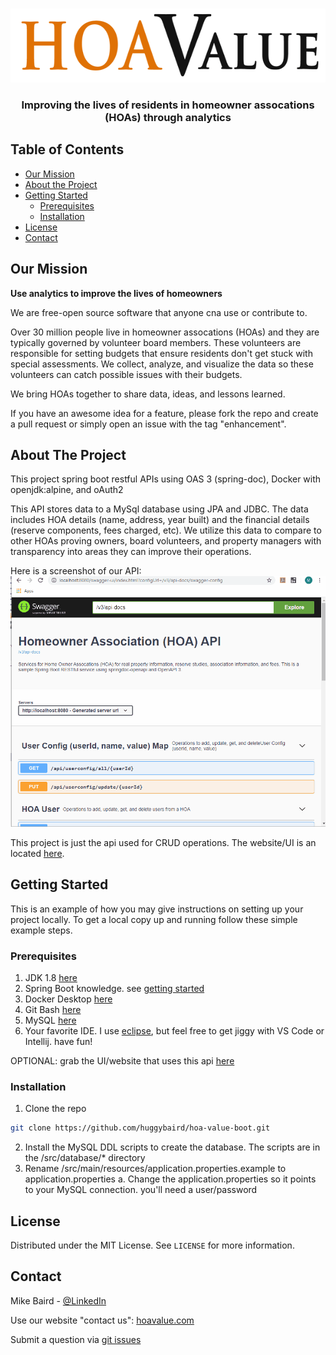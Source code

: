 

<!-- PROJECT LOGO -->
<br />
<p align="center">
  <a href="https://hoavalue.com">
    <img src="src/readme/HOA-Value-Logo-xSmall.gif" alt="Logo" width="600" height="118">
  </a>

  <h3 align="center">Improving the lives of residents in homeowner assocations (HOAs) through analytics</h3>

</p>


## Table of Contents

- [Our Mission](#our-mission)
- [About the Project](#about-the-project)
- [Getting Started](#getting-started)
	- [Prerequisites](#prerequisites)
	- [Installation](#installation)
- [License](#license)
- [Contact](#contact)



<!-- Our Mission -->
## Our Mission
**Use analytics to improve the lives of homeowners**

We are free-open source software that anyone cna use or contribute to.  

Over 30 million people live in homeowner assocations (HOAs) and they are typically governed by volunteer board members.  These volunteers are responsible for setting budgets that ensure residents don't get stuck with special assessments. We collect, analyze, and visualize the data so these volunteers can catch possible issues with their budgets.  

We bring HOAs together to share data, ideas, and lessons learned.  

If you have an awesome idea for a feature, please fork the repo and create a pull request or simply open an issue with the tag "enhancement".


<!-- ABOUT THE PROJECT -->
## About The Project

This project spring boot restful APIs using OAS 3 (spring-doc), Docker with openjdk:alpine, and oAuth2

This API stores data to a MySql database using JPA and JDBC.  The data includes HOA details (name, address, year built) and the financial details (reserve components, fees charged, etc).  We utilize this data to compare to other HOAs proving owners, board volunteers, and property managers with transparency into areas they can improve their operations.


Here is a screenshot of our API:
![Image](src/readme/oas-screenshot.gif?raw=true)

This project is just the api used for CRUD operations.  The website/UI is an located [here](https://github.com/huggybaird/hoa-dashboard).

<!-- GETTING STARTED -->
## Getting Started

This is an example of how you may give instructions on setting up your project locally.
To get a local copy up and running follow these simple example steps.

### Prerequisites
1. JDK 1.8 [here](https://www.oracle.com/java/technologies/javase/javase-jdk8-downloads.html)
2. Spring Boot knowledge. see [getting started](https://spring.io/guides/gs/spring-boot/)
3. Docker Desktop [here](https://www.docker.com/)
4. Git Bash [here](https://gitforwindows.org/)
5. MySQL [here](https://www.mysql.com/)
6. Your favorite IDE. I use [eclipse](https://www.eclipse.org/), but feel free to get jiggy with VS Code or Intellij. have fun!

OPTIONAL: grab the UI/website that uses this api [here](https://github.com/huggybaird/hoa-dashboard)

### Installation

1. Clone the repo
```sh
git clone https://github.com/huggybaird/hoa-value-boot.git
```
2. Install the MySQL DDL scripts to create the database. The scripts are in the /src/database/* directory
3. Rename /src/main/resources/application.properties.example to application.properties
	a. Change the application.properties so it points to your MySQL connection. you'll need a user/password


<!-- LICENSE -->
## License

Distributed under the MIT License. See `LICENSE` for more information.



<!-- CONTACT -->
## Contact

Mike Baird - [@LinkedIn](https://www.linkedin.com/in/michael-baird-cfa-a02b881/) 

Use our website "contact us": [hoavalue.com](https://hoavalue.com)

Submit a question via [git issues](https://github.com/huggybaird/hoa-value-boot/labels/question)

